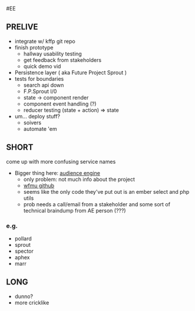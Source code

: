 #EE

## PRELIVE
- integrate w/ kffp git repo
- finish prototype
	- hallway usability testing
	- get feedback from stakeholders
	- quick demo vid
- Persistence layer ( aka Future Project Sprout )
- tests for boundaries
	- search api down
	- F.P.Sprout I/0
	- state -> component render
	- component event handling (?)
	- reducer testing (state + action) => state
- um... deploy stuff?
	- soivers
	- automate 'em

## SHORT
come up with more confusing service names

- Bigger thing here: [audience engine](http://www.audienceengine.net/)
	- only problem: not much info about the project
	- [wfmu github](https://github.com/wfmu)
	- seems like the only code they've put out is an ember select and php
		utils
	- prob needs a call/email from a stakeholder and some sort of
		technical braindump from AE person (???)

### e.g.
- pollard
- sprout
- spector
- aphex
- marr

## LONG
- dunno?
- more cricklike

